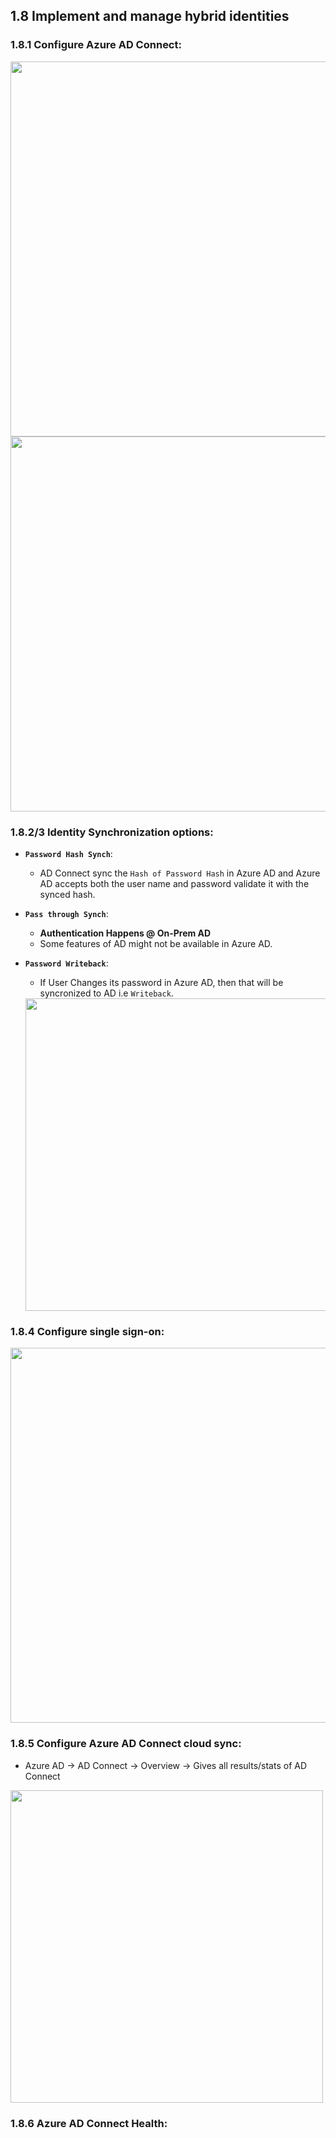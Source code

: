 ## 1.8 Implement and manage hybrid identities

### 1.8.1 Configure Azure AD Connect:


<img src="https://user-images.githubusercontent.com/24938159/123118412-3d942500-d460-11eb-9af2-a39f279487e1.png" width="600">


<img src="https://user-images.githubusercontent.com/24938159/123118856-a085bc00-d460-11eb-8c59-3d8927b21d73.png" width="600">



### 1.8.2/3 Identity Synchronization options:

* **`Password Hash Synch`**:
  *  AD Connect sync the `Hash of Password Hash` in Azure AD and Azure AD accepts both the user name and password validate it with the synced hash.
* **`Pass through Synch`**: 
  * **Authentication Happens @ On-Prem AD**
  * Some features of AD might not be available in Azure AD.
* **`Password Writeback`**: 
  * If User Changes its password in Azure AD, then that will be syncronized to AD i.e `Writeback`.

  <img src="https://user-images.githubusercontent.com/24938159/123202608-897fb200-d4d2-11eb-9530-8467084752d6.png" width="500">



### 1.8.4 Configure single sign-on:

<img src="https://user-images.githubusercontent.com/24938159/123201576-90a5c080-d4d0-11eb-814c-c08f8afd7707.png" width="600">


### 1.8.5 Configure Azure AD Connect cloud sync:

* Azure AD -> AD Connect -> Overview -> Gives all results/stats of AD Connect

<img src="https://user-images.githubusercontent.com/24938159/123208780-4d058380-d4dd-11eb-9c1e-eb8b82be6036.png" width="500">


### 1.8.6 Azure AD Connect Health:
